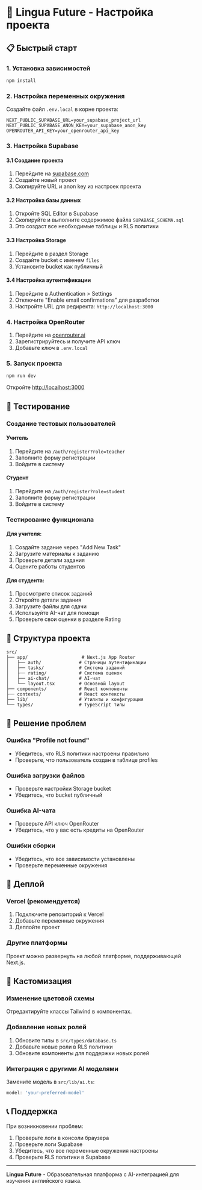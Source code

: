 # 🚀 Lingua Future - Настройка проекта

## 📋 Быстрый старт

### 1. Установка зависимостей
```bash
npm install
```

### 2. Настройка переменных окружения
Создайте файл `.env.local` в корне проекта:

```env
NEXT_PUBLIC_SUPABASE_URL=your_supabase_project_url
NEXT_PUBLIC_SUPABASE_ANON_KEY=your_supabase_anon_key
OPENROUTER_API_KEY=your_openrouter_api_key
```

### 3. Настройка Supabase

#### 3.1 Создание проекта
1. Перейдите на [supabase.com](https://supabase.com)
2. Создайте новый проект
3. Скопируйте URL и anon key из настроек проекта

#### 3.2 Настройка базы данных
1. Откройте SQL Editor в Supabase
2. Скопируйте и выполните содержимое файла `SUPABASE_SCHEMA.sql`
3. Это создаст все необходимые таблицы и RLS политики

#### 3.3 Настройка Storage
1. Перейдите в раздел Storage
2. Создайте bucket с именем `files`
3. Установите bucket как публичный

#### 3.4 Настройка аутентификации
1. Перейдите в Authentication > Settings
2. Отключите "Enable email confirmations" для разработки
3. Настройте URL для редиректа: `http://localhost:3000`

### 4. Настройка OpenRouter
1. Перейдите на [openrouter.ai](https://openrouter.ai)
2. Зарегистрируйтесь и получите API ключ
3. Добавьте ключ в `.env.local`

### 5. Запуск проекта
```bash
npm run dev
```

Откройте [http://localhost:3000](http://localhost:3000)

## 🎯 Тестирование

### Создание тестовых пользователей

#### Учитель
1. Перейдите на `/auth/register?role=teacher`
2. Заполните форму регистрации
3. Войдите в систему

#### Студент
1. Перейдите на `/auth/register?role=student`
2. Заполните форму регистрации
3. Войдите в систему

### Тестирование функционала

#### Для учителя:
1. Создайте задание через "Add New Task"
2. Загрузите материалы к заданию
3. Проверьте детали задания
4. Оцените работы студентов

#### Для студента:
1. Просмотрите список заданий
2. Откройте детали задания
3. Загрузите файлы для сдачи
4. Используйте AI-чат для помощи
5. Проверьте свои оценки в разделе Rating

## 🔧 Структура проекта

```
src/
├── app/                    # Next.js App Router
│   ├── auth/              # Страницы аутентификации
│   ├── tasks/             # Система заданий
│   ├── rating/            # Система оценок
│   ├── ai-chat/           # AI-чат
│   └── layout.tsx         # Основной layout
├── components/            # React компоненты
├── contexts/              # React контексты
├── lib/                   # Утилиты и конфигурация
└── types/                 # TypeScript типы
```

## 🐛 Решение проблем

### Ошибка "Profile not found"
- Убедитесь, что RLS политики настроены правильно
- Проверьте, что пользователь создан в таблице profiles

### Ошибка загрузки файлов
- Проверьте настройки Storage bucket
- Убедитесь, что bucket публичный

### Ошибка AI-чата
- Проверьте API ключ OpenRouter
- Убедитесь, что у вас есть кредиты на OpenRouter

### Ошибки сборки
- Убедитесь, что все зависимости установлены
- Проверьте переменные окружения

## 📱 Деплой

### Vercel (рекомендуется)
1. Подключите репозиторий к Vercel
2. Добавьте переменные окружения
3. Деплойте проект

### Другие платформы
Проект можно развернуть на любой платформе, поддерживающей Next.js.

## 🎨 Кастомизация

### Изменение цветовой схемы
Отредактируйте классы Tailwind в компонентах.

### Добавление новых ролей
1. Обновите типы в `src/types/database.ts`
2. Добавьте новые роли в RLS политики
3. Обновите компоненты для поддержки новых ролей

### Интеграция с другими AI моделями
Замените модель в `src/lib/ai.ts`:
```typescript
model: 'your-preferred-model'
```

## 📞 Поддержка

При возникновении проблем:
1. Проверьте логи в консоли браузера
2. Проверьте логи Supabase
3. Убедитесь, что все переменные окружения настроены
4. Проверьте RLS политики в Supabase

---

**Lingua Future** - Образовательная платформа с AI-интеграцией для изучения английского языка.

